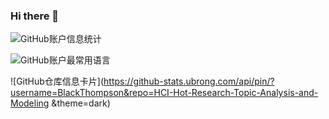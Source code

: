 ### Hi there 👋

![GitHub账户信息统计](https://github-stats.ubrong.com/api?username=BlackThompson&show_icons=true&theme=tokyonight) 

![GitHub账户最常用语言](https://github-stats.ubrong.com/api/top-langs/?username=BlackThompson&layout=compact&theme=tokyonight) 

![GitHub仓库信息卡片](https://github-stats.ubrong.com/api/pin/?username=BlackThompson&repo=HCI-Hot-Research-Topic-Analysis-and-Modeling
&theme=dark) 

<!--
**BlackThompson/BlackThompson** is a ✨ _special_ ✨ repository because its `README.md` (this file) appears on your GitHub profile.

Here are some ideas to get you started:

- 🔭 I’m currently working on ...
- 🌱 I’m currently learning ...
- 👯 I’m looking to collaborate on ...
- 🤔 I’m looking for help with ...
- 💬 Ask me about ...
- 📫 How to reach me: ...
- 😄 Pronouns: ...
- ⚡ Fun fact: ...
-->
